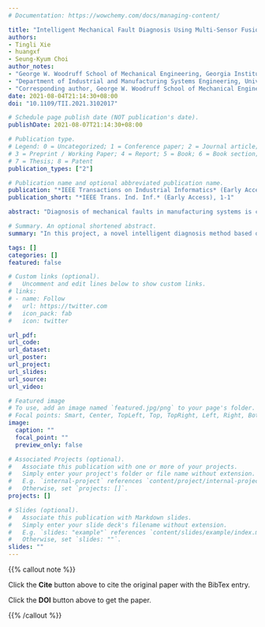 ```yaml
---
# Documentation: https://wowchemy.com/docs/managing-content/

title: "Intelligent Mechanical Fault Diagnosis Using Multi-Sensor Fusion and Convolution Neural Network"
authors:
- Tingli Xie
- huangxf
- Seung-Kyum Choi
author_notes:
- "George W. Woodruff School of Mechanical Engineering, Georgia Institute of Technology, Atlanta, GA 30332, USA"
- "Department of Industrial and Manufacturing Systems Engineering, University of Michigan-Dearborn, Dearborn, MI 48128, USA"
- "Corresponding author, George W. Woodruff School of Mechanical Engineering, Georgia Institute of Technology, Atlanta, GA 30332, USA"
date: 2021-08-04T21:14:30+08:00
doi: "10.1109/TII.2021.3102017"

# Schedule page publish date (NOT publication's date).
publishDate: 2021-08-07T21:14:30+08:00

# Publication type.
# Legend: 0 = Uncategorized; 1 = Conference paper; 2 = Journal article;
# 3 = Preprint / Working Paper; 4 = Report; 5 = Book; 6 = Book section;
# 7 = Thesis; 8 = Patent
publication_types: ["2"]

# Publication name and optional abbreviated publication name.
publication: "*IEEE Transactions on Industrial Informatics* (Early Access), 1-1"
publication_short: "*IEEE Trans. Ind. Inf.* (Early Access), 1-1"

abstract: "Diagnosis of mechanical faults in manufacturing systems is critical for ensuring safety and saving costs. With the development of data transmission and sensor technologies, measuring systems can acquire massive amounts of multi-sensor data. Although Deep-Learning (DL) provides an end-to-end way to address the drawbacks of traditional methods, it is necessary to do deep research on an intelligent fault diagnosis method based on Multi-Sensor Data. In this project, a novel intelligent diagnosis method based on Multi-Sensor Fusion (MSF) and Convolutional Neural Network (CNN) is explored. Firstly, a Multi-Signals-to-RGB-Image conversion method based on Principal Component Analysis (PCA) is applied to fuse multi-signal data into three-channel RGB images. Then, an improved CNN with residual networks is proposed, which can balance the relationship between computational cost and accuracy. Two datasets are used to verify the effectiveness of the proposed method. The results show the proposed method outperforms other DL-based methods in terms of accuracy."

# Summary. An optional shortened abstract.
summary: "In this project, a novel intelligent diagnosis method based on Multi-Sensor Fusion (MSF) and Convolutional Neural Network (CNN) is explored."

tags: []
categories: []
featured: false

# Custom links (optional).
#   Uncomment and edit lines below to show custom links.
# links:
# - name: Follow
#   url: https://twitter.com
#   icon_pack: fab
#   icon: twitter

url_pdf:
url_code:
url_dataset:
url_poster:
url_project:
url_slides:
url_source:
url_video:

# Featured image
# To use, add an image named `featured.jpg/png` to your page's folder. 
# Focal points: Smart, Center, TopLeft, Top, TopRight, Left, Right, BottomLeft, Bottom, BottomRight.
image:
  caption: ""
  focal_point: ""
  preview_only: false

# Associated Projects (optional).
#   Associate this publication with one or more of your projects.
#   Simply enter your project's folder or file name without extension.
#   E.g. `internal-project` references `content/project/internal-project/index.md`.
#   Otherwise, set `projects: []`.
projects: []

# Slides (optional).
#   Associate this publication with Markdown slides.
#   Simply enter your slide deck's filename without extension.
#   E.g. `slides: "example"` references `content/slides/example/index.md`.
#   Otherwise, set `slides: ""`.
slides: ""
---
```


{{% callout note %}}

Click the **Cite** button above to cite the original paper with the BibTex entry.

Click the **DOI** button above to get the paper.

{{% /callout %}}
